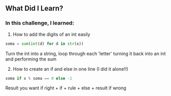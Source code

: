 ## What Did I Learn?

### In this challenge, I learned:

1. How to add the digits of an int easily
```python
soma = sum(int(d) for d in str(x))
```
Turn the int into a string, loop through each 'letter' turning it back into an int and performing the sum

2. How to create an if and else in one line (I did it alone!!)
```python
soma if x % soma == 0 else -1
```
Result you want if right + if + rule + else + result if wrong